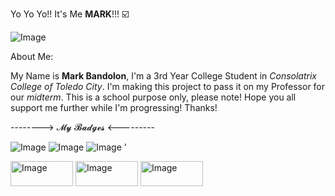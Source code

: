 Yo Yo Yo!! It's Me **MARK**!!! ☑️

![Image](https://github.com/user-attachments/assets/99f27ed3-d40f-47e0-afdf-b38d6912aafc)

About Me:

My Name is **Mark Bandolon**, I'm a 3rd Year College Student in _Consolatrix College of Toledo City_. I'm making this project to pass it on my Professor for our _midterm_. This is a school purpose only, please note! Hope you all support me further while I'm progressing! Thanks!

--------> 𝓜𝔂 𝓑𝓪𝓭𝓰𝓮𝓼 <---------

![Image](https://github.com/user-attachments/assets/a2034e09-eb02-4442-9a21-5633ee0f287d) ![Image](https://github.com/user-attachments/assets/51e19462-83d9-4ca1-813c-944c80f5a115) ![Image](https://github.com/user-attachments/assets/876dc4fd-ca59-4702-acac-455cf126b6af)
'

<img width="100" height="40" alt="Image" src="https://github.com/user-attachments/assets/e8f114db-c99f-469a-9437-d87656233d14" /> <img width="100" height="40" alt="Image" src="https://github.com/user-attachments/assets/991b92a7-6b71-4e8b-97f2-bf7ea88ee666" /> <img width="100" height="40" alt="Image" src="https://github.com/user-attachments/assets/df288bcf-5e75-4970-9718-4e336398d1e2" />













